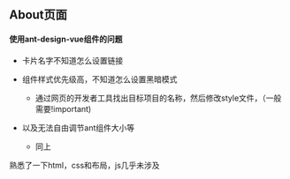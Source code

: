 ## About页面

#### 使用ant-design-vue组件的问题

- 卡片名字不知道怎么设置链接
- 组件样式优先级高，不知道怎么设置黑暗模式
  - 通过网页的开发者工具找出目标项目的名称，然后修改style文件，（一般需要!important)

- 以及无法自由调节ant组件大小等
  - 同上





熟悉了一下html，css和布局，js几乎未涉及